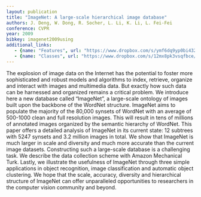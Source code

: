 ```yaml
---
layout: publication
title: "ImageNet: A large-scale hierarchical image database"
authors: J. Deng, W. Dong, R. Socher, L. Li, K. Li, L. Fei-Fei
conference: CVPR
year: 2009
bibkey: imagenet2009using
additional_links:
   - {name: "Features", url: "https://www.dropbox.com/s/ymf6dq9yp0bi432/ILSVRC2012_caffe_CNN.mat?dl=0"}
   - {name: "Classes", url: "https://www.dropbox.com/s/12mx8pk3vsqfbce/ILSVRC2012_caffe_CNN_class.mat?dl=0"}
---
```

The explosion of image data on the Internet has the potential to foster more sophisticated and robust models and algorithms to index, retrieve, organize and interact with images and multimedia data. But exactly how such data can be harnessed and organized remains a critical problem. We introduce here a new database called “ImageNet”, a large-scale ontology of images built upon the backbone of the WordNet structure. ImageNet aims to populate the majority of the 80,000 synsets of WordNet with an average of 500-1000 clean and full resolution images. This will result in tens of millions of annotated images organized by the semantic hierarchy of WordNet. This paper offers a detailed analysis of ImageNet in its current state: 12 subtrees with 5247 synsets and 3.2 million images in total. We show that ImageNet is much larger in scale and diversity and much more accurate than the current image datasets. Constructing such a large-scale database is a challenging task. We describe the data collection scheme with Amazon Mechanical Turk. Lastly, we illustrate the usefulness of ImageNet through three simple applications in object recognition, image classification and automatic object clustering. We hope that the scale, accuracy, diversity and hierarchical structure of ImageNet can offer unparalleled opportunities to researchers in the computer vision community and beyond.
